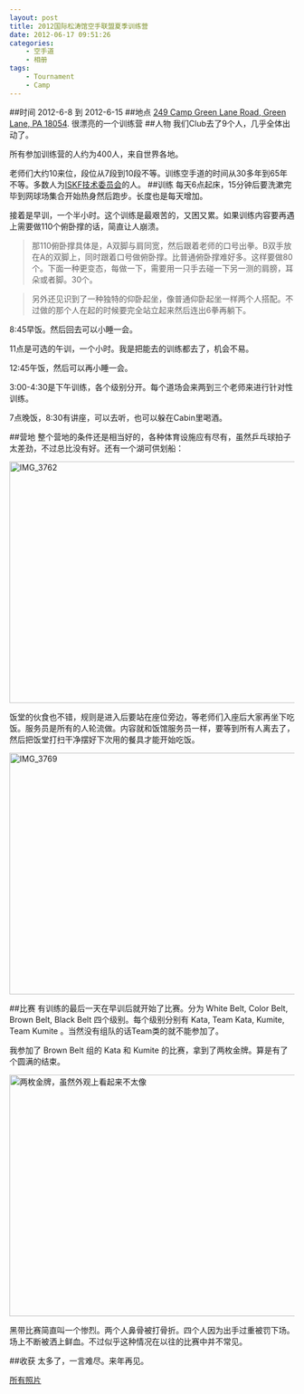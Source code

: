 ```yaml
--- 
layout: post
title: 2012国际松涛馆空手联盟夏季训练营
date: 2012-06-17 09:51:26
categories:
    - 空手道
    - 相册
tags:
    - Tournament
    - Camp
---
```

##时间
2012-6-8 到 2012-6-15
##地点
[249 Camp Green Lane Road, Green Lane, PA 18054](http://goo.gl/maps/6W5w). 很漂亮的一个训练营
##人物
我们Club去了9个人，几乎全体出动了。

所有参加训练营的人约为400人，来自世界各地。

老师们大约10来位，段位从7段到10段不等。训练空手道的时间从30多年到65年不等。多数人为[ISKF技术委员会](http://www.iskf.com/technical%20committee.html)的人。
##训练
每天6点起床，15分钟后要洗漱完毕到网球场集合开始热身然后跑步。长度也是每天增加。

接着是早训，一个半小时。这个训练是最艰苦的，又困又累。如果训练内容要再遇上需要做110个俯卧撑的话，简直让人崩溃。

>那110俯卧撑具体是，A双脚与肩同宽，然后跟着老师的口号出拳。B双手放在A的双脚上，同时跟着口号做俯卧撑。比普通俯卧撑难好多。这样要做80个。下面一种更变态，每做一下，需要用一只手去碰一下另一测的肩膀，耳朵或者脚。30个。

>另外还见识到了一种独特的仰卧起坐，像普通仰卧起坐一样两个人搭配。不过做的那个人在起的时候要完全站立起来然后连出6拳再躺下。

8:45早饭。然后回去可以小睡一会。

11点是可选的午训，一个小时。我是把能去的训练都去了，机会不易。

12:45午饭，然后可以再小睡一会。

3:00-4:30是下午训练，各个级别分开。每个道场会来两到三个老师来进行针对性训练。

7点晚饭，8:30有讲座，可以去听，也可以躲在Cabin里喝酒。

##营地
整个营地的条件还是相当好的，各种体育设施应有尽有，虽然乒乓球拍子太差劲，不过总比没有好。还有一个湖可供划船：

<a href="http://www.flickr.com/photos/ztpala/7376013880/" title="IMG_3762 by ztpala, on Flickr"><img src="http://farm6.staticflickr.com/5455/7376013880_9e5f988956_z.jpg" width="640" height="427" alt="IMG_3762"></a>

饭堂的伙食也不错，规则是进入后要站在座位旁边，等老师们入座后大家再坐下吃饭。服务员是所有的人轮流做。内容就和饭馆服务员一样，要等到所有人离去了，然后把饭堂打扫干净摆好下次用的餐具才能开始吃饭。

<a href="http://www.flickr.com/photos/ztpala/7376004678/" title="IMG_3769 by ztpala, on Flickr"><img src="http://farm8.staticflickr.com/7084/7376004678_763f0ff76a_z.jpg" width="640" height="427" alt="IMG_3769"></a>

##比赛
有训练的最后一天在早训后就开始了比赛。分为 White Belt, Color Belt, Brown Belt, Black Belt 四个级别。每个级别分别有 Kata, Team Kata, Kumite, Team Kumite 。当然没有组队的话Team类的就不能参加了。

我参加了 Brown Belt 组的 Kata 和 Kumite 的比赛，拿到了两枚金牌。算是有了个圆满的结束。

<a href="http://www.flickr.com/photos/ztpala/7375990446/" title="两枚金牌，虽然外观上看起来不太像 by ztpala, on Flickr"><img src="http://farm8.staticflickr.com/7218/7375990446_775f29ed31_z.jpg" width="640" height="427" alt="两枚金牌，虽然外观上看起来不太像"></a>

黑带比赛简直叫一个惨烈。两个人鼻骨被打骨折。四个人因为出手过重被罚下场。场上不断被洒上鲜血。不过似乎这种情况在以往的比赛中并不常见。

##收获
太多了，一言难尽。来年再见。

[所有照片](http://www.flickr.com/photos/ztpala/sets/72157630136670546/)